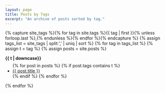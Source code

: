```yaml
---
layout: page
title: Posts by Tags
excerpt: "An archive of posts sorted by tag."
---
```


{% capture site_tags %}{% for tag in site.tags %}{{ tag | first }}{% unless forloop.last %},{% endunless %}{% endfor %}{% endcapture %}
{% assign tags_list = site_tags | split:',' | uniq | sort %}
{% for tag in tags_list %}
  {% assign t = tag %}
  {% assign posts = site.posts %}
  <p style="margin: 0 0 0.225rem; font-weight: bold"><a style="text-decoration:none" id="{{ t | downcase }}">{{ t | downcase}}</a></p>
  <ul style="margin-top: 0.5em;margin-bottom: 1em;">
  {% for post in posts %}
    {% if post.tags contains t %}
    <li>
      <a href="{{ post.url }}">{{ post.title }}</a>
    </li>
    {% endif %}
  {% endfor %}
  </ul>
{% endfor %}
